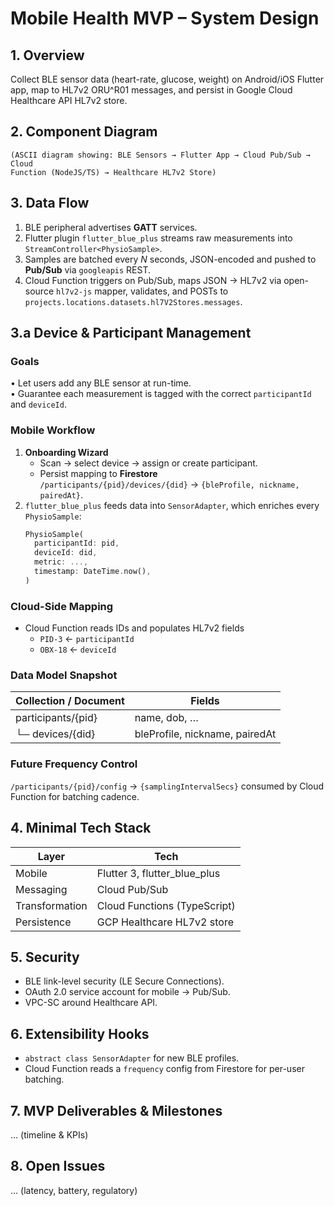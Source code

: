 # Mobile Health MVP – System Design

## 1. Overview
Collect BLE sensor data (heart-rate, glucose, weight) on Android/iOS Flutter
app, map to HL7v2 ORU^R01 messages, and persist in Google Cloud Healthcare
API HL7v2 store.

## 2. Component Diagram
```
(ASCII diagram showing: BLE Sensors → Flutter App → Cloud Pub/Sub → Cloud
Function (NodeJS/TS) → Healthcare HL7v2 Store)  
```  

## 3. Data Flow
1. BLE peripheral advertises **GATT** services.  
2. Flutter plugin `flutter_blue_plus` streams raw measurements into `StreamController<PhysioSample>`.  
3. Samples are batched every *N* seconds, JSON-encoded and pushed to **Pub/Sub** via `googleapis` REST.  
4. Cloud Function triggers on Pub/Sub, maps JSON → HL7v2 via open-source `hl7v2-js` mapper, validates, and POSTs to `projects.locations.datasets.hl7V2Stores.messages`.  

## 3.a Device & Participant Management

### Goals
• Let users add any BLE sensor at run-time.  
• Guarantee each measurement is tagged with the correct `participantId` and `deviceId`.  

### Mobile Workflow
1. **Onboarding Wizard**  
   - Scan → select device → assign or create participant.  
   - Persist mapping to **Firestore**  
     `/participants/{pid}/devices/{did}` → `{bleProfile, nickname, pairedAt}`.  
2. `flutter_blue_plus` feeds data into `SensorAdapter`, which enriches every
   `PhysioSample`:
   ```dart
   PhysioSample(
     participantId: pid,
     deviceId: did,
     metric: ...,
     timestamp: DateTime.now(),
   )
   ```  

### Cloud-Side Mapping
- Cloud Function reads IDs and populates HL7v2 fields  
  - `PID-3`  ← `participantId`  
  - `OBX-18` ← `deviceId`  

### Data Model Snapshot
| Collection / Document | Fields                          |
|-----------------------|---------------------------------|
| participants/{pid}    | name, dob, …                    |
| └─ devices/{did}      | bleProfile, nickname, pairedAt  |

### Future Frequency Control
`/participants/{pid}/config` → `{samplingIntervalSecs}` consumed by Cloud Function for batching cadence.

## 4. Minimal Tech Stack
| Layer              | Tech                                |
|--------------------|-------------------------------------|
| Mobile             | Flutter 3, flutter_blue_plus        |
| Messaging          | Cloud Pub/Sub                       |
| Transformation     | Cloud Functions (TypeScript)        |
| Persistence        | GCP Healthcare HL7v2 store          |

## 5. Security
- BLE link-level security (LE Secure Connections).  
- OAuth 2.0 service account for mobile → Pub/Sub.  
- VPC-SC around Healthcare API.  

## 6. Extensibility Hooks
- `abstract class SensorAdapter` for new BLE profiles.  
- Cloud Function reads a `frequency` config from Firestore for per-user batching.  

## 7. MVP Deliverables & Milestones
… (timeline & KPIs)

## 8. Open Issues
… (latency, battery, regulatory)

```  
